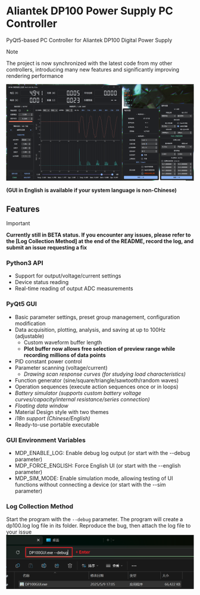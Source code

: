 # Aliantek DP100 Power Supply PC Controller

PyQt5-based PC Controller for Aliantek DP100 Digital Power Supply
> [!NOTE]
> The project is now synchronized with the latest code from my other controllers, introducing many new features and significantly improving rendering performance

![1746780655831](image/readme/1746780655831.png)

**(GUI in English is available if your system language is non-Chinese)**

## Features

> [!IMPORTANT]
> **Currently still in BETA status. If you encounter any issues, please refer to the [Log Collection Method] at the end of the README, record the log, and submit an issue requesting a fix**

### Python3 API

- Support for output/voltage/current settings
- Device status reading
- Real-time reading of output ADC measurements

### PyQt5 GUI

- Basic parameter settings, preset group management, configuration modification
- Data acquisition, plotting, analysis, and saving at up to 100Hz (adjustable)
  - Custom waveform buffer length
  - **Plot buffer now allows free selection of preview range while recording millions of data points**
- PID constant power control
- Parameter scanning (voltage/current)
  - *Drawing scan response curves (for studying load characteristics)*
- Function generator (sine/square/triangle/sawtooth/random waves)
- Operation sequences (execute action sequences once or in loops)
- *Battery simulator (supports custom battery voltage curves/capacity/internal resistance/series connection)*
- *Floating data window*
- Material Design style with two themes
- *i18n support (Chinese/English)*
- Ready-to-use portable executable

### GUI Environment Variables

- MDP_ENABLE_LOG: Enable debug log output (or start with the --debug parameter)
- MDP_FORCE_ENGLISH: Force English UI (or start with the --english parameter)
- MDP_SIM_MODE: Enable simulation mode, allowing testing of UI functions without connecting a device (or start with the --sim parameter)

### Log Collection Method

Start the program with the `--debug` parameter. The program will create a dp100.log log file in its folder. Reproduce the bug, then attach the log file to your issue
![1746781629583](image/readme/1746781629583.png)

